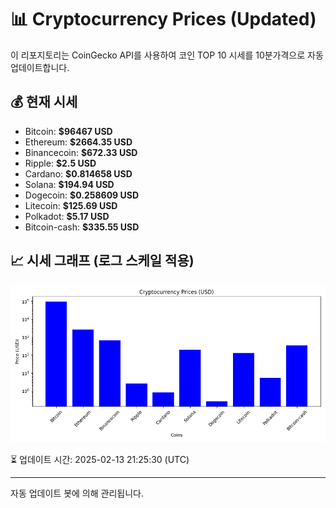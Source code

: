 
# 📊 Cryptocurrency Prices (Updated)

이 리포지토리는 CoinGecko API를 사용하여 코인 TOP 10 시세를 10분가격으로 자동 업데이트합니다.

## 💰 현재 시세
- Bitcoin: **$96467 USD**
- Ethereum: **$2664.35 USD**
- Binancecoin: **$672.33 USD**
- Ripple: **$2.5 USD**
- Cardano: **$0.814658 USD**
- Solana: **$194.94 USD**
- Dogecoin: **$0.258609 USD**
- Litecoin: **$125.69 USD**
- Polkadot: **$5.17 USD**
- Bitcoin-cash: **$335.55 USD**

## 📈 시세 그래프 (로그 스케일 적용)
![Crypto Prices](crypto_prices.png)

⏳ 업데이트 시간: 2025-02-13 21:25:30 (UTC)

---
자동 업데이트 봇에 의해 관리됩니다.
